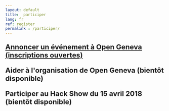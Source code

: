 ```yaml
---
layout: default
title:  participer
lang: fr
ref: register
permalink : /participer/
---
```


<p>
<p style="font-size: 22px"><strong>
<a href="https://goo.gl/forms/squpuIoTCzXE7F9y1">Annoncer un événement à Open Geneva (inscriptions ouvertes)</a>
</strong></p>
</p>

<p style="font-size: 22px"><strong>
Aider à l'organisation de Open Geneva (bientôt disponible)
</strong></p>

<p style="font-size: 22px"><strong>
Participer au Hack Show du 15 avril 2018 (bientôt disponible)
</strong></p>
